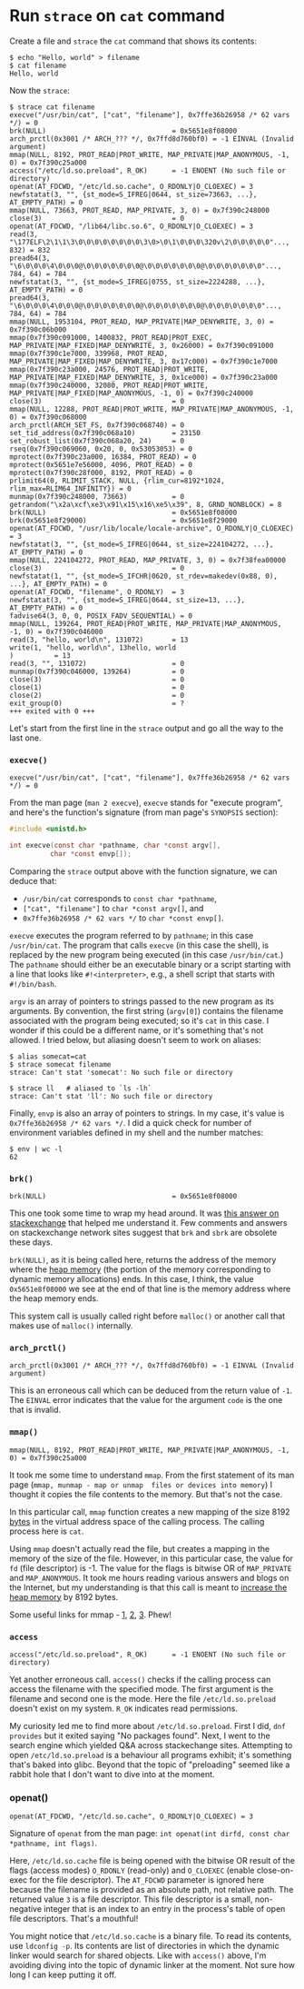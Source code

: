 # Run `strace` on `cat` command

Create a file and `strace` the `cat` command that shows its contents:

```shell
$ echo "Hello, world" > filename
$ cat filename
Hello, world
```

Now the `strace`:
<!-- TODO: figure out how to fold strace output -->
```shell
$ strace cat filename
execve("/usr/bin/cat", ["cat", "filename"], 0x7ffe36b26958 /* 62 vars */) = 0
brk(NULL)                               = 0x5651e8f08000
arch_prctl(0x3001 /* ARCH_??? */, 0x7ffd8d760bf0) = -1 EINVAL (Invalid argument)
mmap(NULL, 8192, PROT_READ|PROT_WRITE, MAP_PRIVATE|MAP_ANONYMOUS, -1, 0) = 0x7f390c25a000
access("/etc/ld.so.preload", R_OK)      = -1 ENOENT (No such file or directory)
openat(AT_FDCWD, "/etc/ld.so.cache", O_RDONLY|O_CLOEXEC) = 3
newfstatat(3, "", {st_mode=S_IFREG|0644, st_size=73663, ...}, AT_EMPTY_PATH) = 0
mmap(NULL, 73663, PROT_READ, MAP_PRIVATE, 3, 0) = 0x7f390c248000
close(3)                                = 0
openat(AT_FDCWD, "/lib64/libc.so.6", O_RDONLY|O_CLOEXEC) = 3
read(3, "\177ELF\2\1\1\3\0\0\0\0\0\0\0\0\3\0>\0\1\0\0\0\320v\2\0\0\0\0\0"..., 832) = 832
pread64(3, "\6\0\0\0\4\0\0\0@\0\0\0\0\0\0\0@\0\0\0\0\0\0\0@\0\0\0\0\0\0\0"..., 784, 64) = 784
newfstatat(3, "", {st_mode=S_IFREG|0755, st_size=2224288, ...}, AT_EMPTY_PATH) = 0
pread64(3, "\6\0\0\0\4\0\0\0@\0\0\0\0\0\0\0@\0\0\0\0\0\0\0@\0\0\0\0\0\0\0"..., 784, 64) = 784
mmap(NULL, 1953104, PROT_READ, MAP_PRIVATE|MAP_DENYWRITE, 3, 0) = 0x7f390c06b000
mmap(0x7f390c091000, 1400832, PROT_READ|PROT_EXEC, MAP_PRIVATE|MAP_FIXED|MAP_DENYWRITE, 3, 0x26000) = 0x7f390c091000
mmap(0x7f390c1e7000, 339968, PROT_READ, MAP_PRIVATE|MAP_FIXED|MAP_DENYWRITE, 3, 0x17c000) = 0x7f390c1e7000
mmap(0x7f390c23a000, 24576, PROT_READ|PROT_WRITE, MAP_PRIVATE|MAP_FIXED|MAP_DENYWRITE, 3, 0x1ce000) = 0x7f390c23a000
mmap(0x7f390c240000, 32080, PROT_READ|PROT_WRITE, MAP_PRIVATE|MAP_FIXED|MAP_ANONYMOUS, -1, 0) = 0x7f390c240000
close(3)                                = 0
mmap(NULL, 12288, PROT_READ|PROT_WRITE, MAP_PRIVATE|MAP_ANONYMOUS, -1, 0) = 0x7f390c068000
arch_prctl(ARCH_SET_FS, 0x7f390c068740) = 0
set_tid_address(0x7f390c068a10)         = 23150
set_robust_list(0x7f390c068a20, 24)     = 0
rseq(0x7f390c069060, 0x20, 0, 0x53053053) = 0
mprotect(0x7f390c23a000, 16384, PROT_READ) = 0
mprotect(0x5651e7e56000, 4096, PROT_READ) = 0
mprotect(0x7f390c28f000, 8192, PROT_READ) = 0
prlimit64(0, RLIMIT_STACK, NULL, {rlim_cur=8192*1024, rlim_max=RLIM64_INFINITY}) = 0
munmap(0x7f390c248000, 73663)           = 0
getrandom("\x2a\xcf\xe3\x91\x15\x16\xe5\x39", 8, GRND_NONBLOCK) = 8
brk(NULL)                               = 0x5651e8f08000
brk(0x5651e8f29000)                     = 0x5651e8f29000
openat(AT_FDCWD, "/usr/lib/locale/locale-archive", O_RDONLY|O_CLOEXEC) = 3
newfstatat(3, "", {st_mode=S_IFREG|0644, st_size=224104272, ...}, AT_EMPTY_PATH) = 0
mmap(NULL, 224104272, PROT_READ, MAP_PRIVATE, 3, 0) = 0x7f38fea00000
close(3)                                = 0
newfstatat(1, "", {st_mode=S_IFCHR|0620, st_rdev=makedev(0x88, 0), ...}, AT_EMPTY_PATH) = 0
openat(AT_FDCWD, "filename", O_RDONLY)  = 3
newfstatat(3, "", {st_mode=S_IFREG|0644, st_size=13, ...}, AT_EMPTY_PATH) = 0
fadvise64(3, 0, 0, POSIX_FADV_SEQUENTIAL) = 0
mmap(NULL, 139264, PROT_READ|PROT_WRITE, MAP_PRIVATE|MAP_ANONYMOUS, -1, 0) = 0x7f390c046000
read(3, "hello, world\n", 131072)       = 13
write(1, "hello, world\n", 13hello, world
)          = 13
read(3, "", 131072)                     = 0
munmap(0x7f390c046000, 139264)          = 0
close(3)                                = 0
close(1)                                = 0
close(2)                                = 0
exit_group(0)                           = ?
+++ exited with 0 +++
```

Let's start from the first line in the `strace` output and go all the way to the last one.

### `execve()` 

`execve("/usr/bin/cat", ["cat", "filename"], 0x7ffe36b26958 /* 62 vars */) = 0`

From the man page (`man 2 execve`), `execve` stands for "execute program", and here's the function's signature (from 
man page's `SYNOPSIS` section):
```c
#include <unistd.h>

int execve(const char *pathname, char *const argv[],
          char *const envp[]);
```

Comparing the `strace` output above with the function signature, we can deduce that:

* `/usr/bin/cat` corresponds to `const char *pathname`,
* `["cat", "filename"]` to `char *const argv[]`, and
* `0x7ffe36b26958 /* 62 vars */` to `char *const envp[]`.

`execve` executes the program referred to by `pathname`; in this case `/usr/bin/cat`. The program that calls 
`execve` (in this case the shell), is replaced by the new program being executed (in this case `/usr/bin/cat`.) The 
`pathname` should either be an executable binary or a script starting with a line that looks like `#!<interpreter>`, 
e.g., a shell script that starts with `#!/bin/bash`.

`argv` is an array of pointers to strings passed to the new program as its arguments. By convention, the first string 
(`argv[0]`) contains the filename associated with the program being executed; so it's `cat` in this case. I wonder 
if this could be a different name, or it's something that's not allowed. I tried below, but aliasing doesn't seem to 
work on aliases:

```shell
$ alias somecat=cat
$ strace somecat filename
strace: Can't stat 'somecat': No such file or directory

$ strace ll   # aliased to `ls -lh`
strace: Can't stat 'll': No such file or directory
```

Finally, `envp` is also an array of pointers to strings. In my case, it's value is `0x7ffe36b26958 /* 62 vars */`. I 
did a quick check for number of environment variables defined in my shell and the number matches:

```shell
$ env | wc -l
62
```

### `brk()`

`brk(NULL)                               = 0x5651e8f08000`

This one took some time to wrap my head around. It was
[this answer on stackexchange](https://unix.stackexchange.com/a/464985/4335) that helped me understand it. Few 
comments and answers on stackexchange network sites suggest that `brk` and `sbrk` are obsolete these days.

`brk(NULL)`, as it is being called here, returns the address of the memory where the 
[heap memory](https://dharmitshah.com/2022/09/stack-heap-go/) (the portion of the memory corresponding to dynamic 
memory allocations) ends. In this case, I think, the value `0x5651e8f08000` we see at the end of that line is the 
memory address where the heap memory ends.

This system call is usually called right before `malloc()` or another call that makes use of `malloc()` internally.

### `arch_prctl()`

`arch_prctl(0x3001 /* ARCH_??? */, 0x7ffd8d760bf0) = -1 EINVAL (Invalid argument)`

This is an erroneous call which can be deduced from the return value of `-1`. The `EINVAL` error indicates that the 
value for the argument `code` is the one that is invalid.

### `mmap()`

`mmap(NULL, 8192, PROT_READ|PROT_WRITE, MAP_PRIVATE|MAP_ANONYMOUS, -1, 0) = 0x7f390c25a000`

It took me some time to understand `mmap`. From the first statement of its man page (`mmap, munmap - map or unmap 
files or devices into memory`) I thought it copies the file contents to the memory. But that's not the case.

In this particular call, `mmap` function creates a new mapping of the size 8192 
[bytes](https://www.geeksforgeeks.org/size_t-data-type-c-language/) in the virtual address space of the calling 
process. The calling process here is `cat`.

Using `mmap` doesn't actually read the file, but creates a mapping in the memory of the size of the file. However, 
in this particular case, the value for `fd` (file descriptor) is -1. The value for the flags is bitwise OR of 
`MAP_PRIVATE` and `MAP_ANONYMOUS`. It took me hours reading various answers and blogs on the Internet, but my 
understanding is that this call is meant to [increase the heap memory](https://stackoverflow.com/a/39903701/395670) 
by 8192 bytes.

Some useful links for mmap - [1](https://sasha-f.medium.com/why-mmap-is-faster-than-system-calls-24718e75ab37),
[2](https://stackoverflow.com/questions/1739296/malloc-vs-mmap-in-c),
[3](https://unix.stackexchange.com/questions/389124/understanding-mmap). Phew!

### `access`

`access("/etc/ld.so.preload", R_OK)      = -1 ENOENT (No such file or directory)`

Yet another erroneous call. `access()` checks if the calling process can access the filename with the specified mode.
The first argument is the filename and second one is the mode. Here the file `/etc/ld.so.preload` doesn't exist on 
my system. `R_OK` indicates read permissions.

My curiosity led me to find more about `/etc/ld.so.preload`. First I did, `dnf provides` but it exited saying "No 
packages found". Next, I went to the search engine which yielded Q&A across stackechange sites. Attempting 
to open `/etc/ld.so.preload` is a behaviour all programs exhibit; it's something that's baked into glibc. Beyond 
that the topic of "preloading" seemed like a rabbit hole that I don't want to dive into at the moment.

### openat()

`openat(AT_FDCWD, "/etc/ld.so.cache", O_RDONLY|O_CLOEXEC) = 3`

Signature of `openat` from the man page: `int openat(int dirfd, const char *pathname, int flags)`.

Here, `/etc/ld.so.cache` file is being opened with the bitwise OR result of the flags (access modes) `O_RDONLY` 
(read-only) and `O_CLOEXEC` (enable close-on-exec for the file descriptor). The `AT_FDCWD` parameter is ignored here 
because the filename is provided as an absolute path, not relative path. The returned value `3` is a file descriptor.
This file descriptor is a small, non-negative integer that is an index to an entry in the process's table of open 
file descriptors. That's a mouthful!

You might notice that `/etc/ld.so.cache` is a binary file. To read its contents, use `ldconfig -p`. Its contents are 
list of directories in which the dynamic linker would search for shared objects. Like with `access()` above, I'm 
avoiding diving into the topic of dynamic linker at the moment. Not sure how long I can keep putting it off.